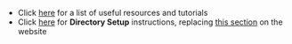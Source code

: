 
* Click [here](https://github.com/mmaz/neet/blob/master/resources.md) for a list of useful resources and tutorials
* Click [here](https://github.com/mmaz/neet/blob/master/dirsetup.md) for **Directory Setup** instructions, replacing [this section](https://bwsi-uav.github.io/website/student_drone_setup.html#Directory-Setup) on the website


